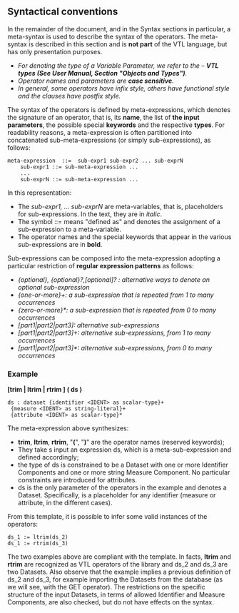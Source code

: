 ## Syntactical conventionsIn the remainder of the document, and in the Syntax sections in particular, a meta-syntax is used to describe the syntax of the operators. The meta-syntax is described in this section and is **not part** of the VTL language, but has only presentation purposes.* _For denoting the type of a Variable Parameter, we refer to the – **VTL types (See User Manual, Section "Objects and Types")**._* _Operator names and parameters are **case sensitive**._* _In general, some operators have infix style, others have functional style and the clauses have postfix style._

The syntax of the operators is defined by meta-expressions, which denotes the signature of an operator, that is, its **name**, the list of **the input parameters**, the possible special **keywords** and the respective **types**. For readability reasons, a meta-expression is often partitioned into concatenated sub-meta-expressions (or simply sub-expressions), as follows:```meta-expression  ::=  sub-expr1 sub-expr2 ... sub-exprN	sub-expr1 ::= sub-meta-expression ...	...	sub-exprN ::= sub-meta-expression ...
```
In this representation:* The _sub-expr1, ... sub-exprN_ are meta-variables, that is, placeholders for sub-expressions. In the text, they are in _italic_.
* The symbol ::= means "defined as" and denotes the assignment of a sub-expression to a meta-variable.
* The operator names and the special keywords that appear in the various sub-expressions are in **bold**.

Sub-expressions can be composed into the meta-expression adopting a particular restriction of **regular expression patterns** as follows:* _{optional}, {optional}?,[optional]? : alternative ways to denote an optional sub-expression_* _{one-or-more}+: a sub-expression that is repeated from 1 to many occurrences_* _{zero-or-more}*: a sub-expression that is repeated from 0 to many occurrences_* _[part1|part2|part3]: alternative sub-expressions_* _[part1|part2|part3]+: alternative sub-expressions, from 1 to many occurrences_* _[part1|part2|part3]*: alternative sub-expressions, from 0 to many occurrences_### Example**\[trim | ltrim | rtrim \] ( ds )**
```ds : dataset {identifier <IDENT> as scalar-type}+
 {measure <IDENT> as string-literal}+
 {attribute <IDENT> as scalar-type}*```
The meta-expression above synthesizes:* **trim**, **ltrim**, **rtrim**, "**(**", "**)**" are the operator names (reserved keywords);* They take s input an expression ds, which is a meta-sub-expression and defined accordingly;* the type of ds is constrained to be a Dataset with one or more Identifier Components and one or more string Measure Component. No particular constraints are introduced for attributes.* ds is the only parameter of the operators in the example and denotes a Dataset. Specifically, <IDENT> is a placeholder for any identifier (measure or attribute, in the different cases).From this template, it is possible to infer some valid instances of the operators:```
ds_1 := ltrim(ds_2)ds_1 := rtrim(ds_3)```

The two examples above are compliant with the template. In facts, **ltrim** and **rtrim** are recognized as VTL operators of the library and ds_2 and ds_3 are two Datasets. Also observe that the example implies a previous definition of ds_2 and ds_3, for example importing the Datasets from the database (as we will see, with the GET operator). The restrictions on the specific structure of the input Datasets, in terms of allowed Identifier and Measure Components, are also checked, but do not have effects on the syntax. 